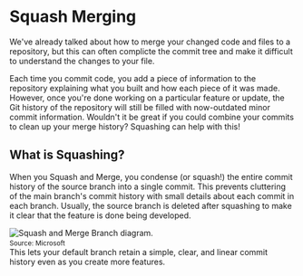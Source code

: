# Squash Merging

We've already talked about how to merge your changed code and files to a repository, but this can often complicte the commit tree and make it difficult to understand the changes to your file. 

Each time you commit code, you add a piece of information to the repository explaining what you built and how each piece of it was made. However, once you're done working on a particular feature or update, the Git history of the repository will still be filled with now-outdated minor commit information. Wouldn't it be great if you could combine your commits to clean up your merge history? Squashing can help with this!
&nbsp;  

## What is Squashing?  

When you Squash and Merge, you condense (or squash!) the entire commit history of the source branch into a single commit. This prevents cluttering of the main branch's commit history with small details about each commit in each branch. Usually, the source branch is deleted after squashing to make it clear that the feature is done being developed.  

![Squash and Merge Branch diagram.](/img/squash.png)  
<small>Source: Microsoft</small>
&nbsp; &nbsp;   
This lets your default branch retain a simple, clear, and linear commit history even as you create more features.